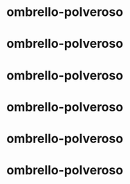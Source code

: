 # ombrello-polveroso
# ombrello-polveroso
# ombrello-polveroso
# ombrello-polveroso
# ombrello-polveroso
# ombrello-polveroso

